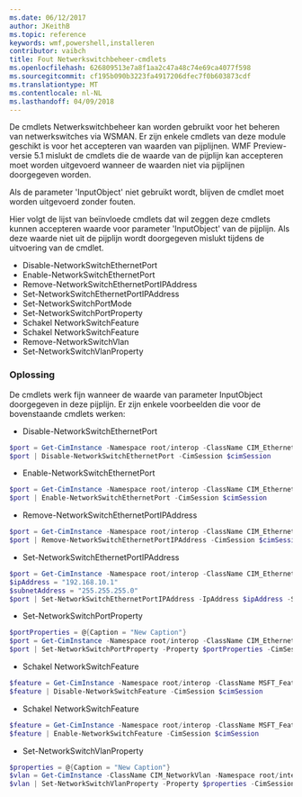 ```yaml
---
ms.date: 06/12/2017
author: JKeithB
ms.topic: reference
keywords: wmf,powershell,installeren
contributor: vaibch
title: Fout Netwerkswitchbeheer-cmdlets
ms.openlocfilehash: 626809513e7a8f1aa2c47a48c74e69ca4077f598
ms.sourcegitcommit: cf195b090b3223fa4917206dfec7f0b603873cdf
ms.translationtype: MT
ms.contentlocale: nl-NL
ms.lasthandoff: 04/09/2018
---
```

De cmdlets Netwerkswitchbeheer kan worden gebruikt voor het beheren van netwerkswitches via WSMAN.
Er zijn enkele cmdlets van deze module geschikt is voor het accepteren van waarden van pijplijnen.
WMF Preview-versie 5.1 mislukt de cmdlets die de waarde van de pijplijn kan accepteren moet worden uitgevoerd wanneer de waarden niet via pijplijnen doorgegeven worden.

Als de parameter 'InputObject' niet gebruikt wordt, blijven de cmdlet moet worden uitgevoerd zonder fouten.

Hier volgt de lijst van beïnvloede cmdlets dat wil zeggen deze cmdlets kunnen accepteren waarde voor parameter 'InputObject' van de pijplijn.
Als deze waarde niet uit de pijplijn wordt doorgegeven mislukt tijdens de uitvoering van de cmdlet.

- Disable-NetworkSwitchEthernetPort
- Enable-NetworkSwitchEthernetPort
- Remove-NetworkSwitchEthernetPortIPAddress
- Set-NetworkSwitchEthernetPortIPAddress
- Set-NetworkSwitchPortMode
- Set-NetworkSwitchPortProperty
- Schakel NetworkSwitchFeature
- Schakel NetworkSwitchFeature
- Remove-NetworkSwitchVlan
- Set-NetworkSwitchVlanProperty

### <a name="resolution"></a>Oplossing
De cmdlets werk fijn wanneer de waarde van parameter InputObject doorgegeven in deze pijplijn. Er zijn enkele voorbeelden die voor de bovenstaande cmdlets werken:

- Disable-NetworkSwitchEthernetPort
```powershell
$port = Get-CimInstance -Namespace root/interop -ClassName CIM_EthernetPort -CimSession $cimSession | Select-Object -First 1
$port | Disable-NetworkSwitchEthernetPort -CimSession $cimSession
```

- Enable-NetworkSwitchEthernetPort
```powershell
$port = Get-CimInstance -Namespace root/interop -ClassName CIM_EthernetPort -CimSession $cimSession | Select-Object -First 1
$port | Enable-NetworkSwitchEthernetPort -CimSession $cimSession
```

- Remove-NetworkSwitchEthernetPortIPAddress
```powershell
$port = Get-CimInstance -Namespace root/interop -ClassName CIM_EthernetPort -CimSession $cimSession | Select-Object -First 1
$port | Remove-NetworkSwitchEthernetPortIPAddress -CimSession $cimSession
```

- Set-NetworkSwitchEthernetPortIPAddress
```powershell
$port = Get-CimInstance -Namespace root/interop -ClassName CIM_EthernetPort -CimSession $cimSession | Select-Object -First 1
$ipAddress = "192.168.10.1"
$subnetAddress = "255.255.255.0"
$port | Set-NetworkSwitchEthernetPortIPAddress -IpAddress $ipAddress -SubnetAddress $subnetAddress -CimSession $cimSession
```

- Set-NetworkSwitchPortProperty
```powershell
$portProperties = @{Caption = "New Caption"}
$port = Get-CimInstance -Namespace root/interop -ClassName CIM_EthernetPort -CimSession $cimSession | Select-Object -First 1
$port | Set-NetworkSwitchPortProperty -Property $portProperties -CimSession $cimSession
```

- Schakel NetworkSwitchFeature
```powershell
$feature = Get-CimInstance -Namespace root/interop -ClassName MSFT_Feature -CimSession $cimSession | Select-Object -First 1
$feature | Disable-NetworkSwitchFeature -CimSession $cimSession
```

- Schakel NetworkSwitchFeature
```powershell
$feature = Get-CimInstance -Namespace root/interop -ClassName MSFT_Feature -CimSession $cimSession | Select-Object -First 1
$feature | Enable-NetworkSwitchFeature -CimSession $cimSession
```

- Set-NetworkSwitchVlanProperty
```powershell
$properties = @{Caption = "New Caption"}
$vlan = Get-CimInstance -ClassName CIM_NetworkVlan -Namespace root/interop -CimSession $cimSession | Select-Object -First 1
$vlan | Set-NetworkSwitchVlanProperty -Property $properties -CimSession $cimSession
```